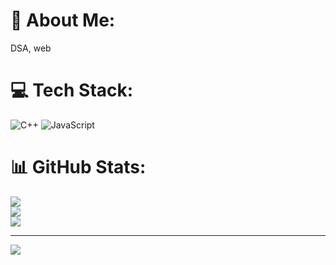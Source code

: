 # 💫 About Me:
DSA, web 


# 💻 Tech Stack:
![C++](https://img.shields.io/badge/c++-%2300599C.svg?style=for-the-badge&logo=c%2B%2B&logoColor=white) ![JavaScript](https://img.shields.io/badge/javascript-%23323330.svg?style=for-the-badge&logo=javascript&logoColor=%23F7DF1E)
# 📊 GitHub Stats:
![](https://github-readme-stats.vercel.app/api?username=Albert-Debbarma&theme=blue-green&hide_border=false&include_all_commits=true&count_private=true)<br/>
![](https://github-readme-streak-stats.herokuapp.com/?user=Albert-Debbarma&theme=blue-green&hide_border=false)<br/>
![](https://github-readme-stats.vercel.app/api/top-langs/?username=Albert-Debbarma&theme=blue-green&hide_border=false&include_all_commits=true&count_private=true&layout=compact)

---
[![](https://visitcount.itsvg.in/api?id=Albert-Debbarma&icon=0&color=0)](https://visitcount.itsvg.in)

<!-- Proudly created with GPRM ( https://gprm.itsvg.in ) -->

